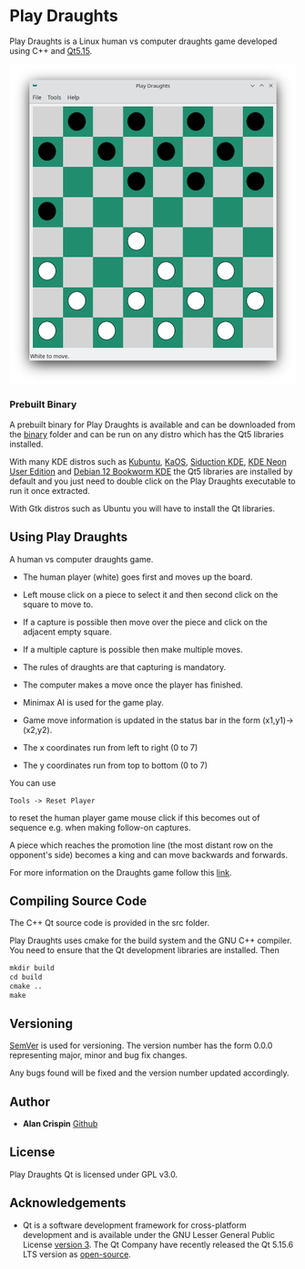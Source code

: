 # Play Draughts

Play Draughts is a Linux human vs computer draughts game developed using C++ and [Qt5.15](https://doc.qt.io/qt-5/lgpl.html).


![](playdraughts.png)

### Prebuilt Binary

A prebuilt binary for Play Draughts is available and can be downloaded from the [binary](https://github.com/crispinalan/playdraughts/tree/main/binary) folder and can be run on any distro which has the Qt5 libraries installed.

With many KDE distros such as [Kubuntu](https://kubuntu.org/), [KaOS](https://kaosx.us/), [Siduction KDE](https://siduction.org/), [KDE Neon User Edition](https://neon.kde.org/) and [Debian 12 Bookworm KDE](https://cdimage.debian.org/cdimage/weekly-builds/amd64/iso-cd/) the Qt5 libraries are installed by default and you just need to double click on the Play Draughts executable to run it once extracted.

With Gtk distros such as Ubuntu you will have to install the Qt libraries.


## Using Play Draughts

A  human vs computer draughts game.

* The human player (white) goes first and moves up the board.
* Left mouse click on a piece to select it and then second click on the square to move to.
* If a capture is possible then move over the piece and click on the adjacent empty square.
* If a multiple capture is possible then make multiple moves.
* The rules of draughts are that capturing is mandatory.
* The computer makes a move once the player has finished.
* Minimax AI is used for the game play.

* Game move information is updated in the status bar in the form (x1,y1)->(x2,y2).
* The x coordinates run from left to right (0 to 7)
* The y coordinates run from top to bottom (0 to 7)

You can use

```
Tools -> Reset Player
```

to reset the human player game mouse click if this becomes out of sequence e.g. when making follow-on captures.

A piece which reaches the promotion line (the most distant row on the opponent's side) becomes a king and can move backwards and forwards.



For more information on the Draughts game follow this [link](https://en.wikipedia.org/wiki/Draughts).


## Compiling Source Code

The C++ Qt source code is provided in the src folder.

Play Draughts uses cmake for the build system and the GNU C++ compiler. You need to ensure that the Qt development libraries are installed. Then

```
mkdir build
cd build
cmake ..
make
```

## Versioning

[SemVer](http://semver.org/) is used for versioning. The version number has the form 0.0.0 representing major, minor and bug fix changes.

Any bugs found will be fixed and the version number updated accordingly.

## Author

* **Alan Crispin** [Github](https://github.com/crispinalan)


## License

Play Draughts Qt is licensed under GPL v3.0.


## Acknowledgements

* Qt is a software development framework for cross-platform development and is available under the GNU Lesser General Public License [version 3](https://doc.qt.io/qt-5/lgpl.html). The Qt Company have recently released the Qt 5.15.6 LTS version as [open-source](https://www.phoronix.com/news/Qt-5.15.6-LTS-Open-Source).

